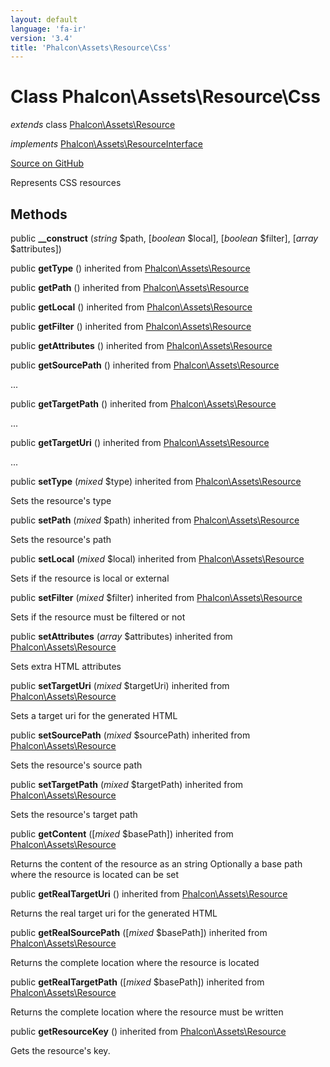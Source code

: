 ```yaml
---
layout: default
language: 'fa-ir'
version: '3.4'
title: 'Phalcon\Assets\Resource\Css'
---
```


# Class **Phalcon\Assets\Resource\Css**

*extends* class [Phalcon\Assets\Resource](/3.4/en/api/Phalcon_Assets_Resource)

*implements* [Phalcon\Assets\ResourceInterface](/3.4/en/api/Phalcon_Assets_ResourceInterface)

<a href="https://github.com/phalcon/cphalcon/tree/v3.4.0/phalcon/assets/resource/css.zep" class="btn btn-default btn-sm">Source on GitHub</a>

Represents CSS resources

## Methods

public **__construct** (*string* $path, [*boolean* $local], [*boolean* $filter], [*array* $attributes])

public **getType** () inherited from [Phalcon\Assets\Resource](/3.4/en/api/Phalcon_Assets_Resource)

public **getPath** () inherited from [Phalcon\Assets\Resource](/3.4/en/api/Phalcon_Assets_Resource)

public **getLocal** () inherited from [Phalcon\Assets\Resource](/3.4/en/api/Phalcon_Assets_Resource)

public **getFilter** () inherited from [Phalcon\Assets\Resource](/3.4/en/api/Phalcon_Assets_Resource)

public **getAttributes** () inherited from [Phalcon\Assets\Resource](/3.4/en/api/Phalcon_Assets_Resource)

public **getSourcePath** () inherited from [Phalcon\Assets\Resource](/3.4/en/api/Phalcon_Assets_Resource)

...

public **getTargetPath** () inherited from [Phalcon\Assets\Resource](/3.4/en/api/Phalcon_Assets_Resource)

...

public **getTargetUri** () inherited from [Phalcon\Assets\Resource](/3.4/en/api/Phalcon_Assets_Resource)

...

public **setType** (*mixed* $type) inherited from [Phalcon\Assets\Resource](/3.4/en/api/Phalcon_Assets_Resource)

Sets the resource's type

public **setPath** (*mixed* $path) inherited from [Phalcon\Assets\Resource](/3.4/en/api/Phalcon_Assets_Resource)

Sets the resource's path

public **setLocal** (*mixed* $local) inherited from [Phalcon\Assets\Resource](/3.4/en/api/Phalcon_Assets_Resource)

Sets if the resource is local or external

public **setFilter** (*mixed* $filter) inherited from [Phalcon\Assets\Resource](/3.4/en/api/Phalcon_Assets_Resource)

Sets if the resource must be filtered or not

public **setAttributes** (*array* $attributes) inherited from [Phalcon\Assets\Resource](/3.4/en/api/Phalcon_Assets_Resource)

Sets extra HTML attributes

public **setTargetUri** (*mixed* $targetUri) inherited from [Phalcon\Assets\Resource](/3.4/en/api/Phalcon_Assets_Resource)

Sets a target uri for the generated HTML

public **setSourcePath** (*mixed* $sourcePath) inherited from [Phalcon\Assets\Resource](/3.4/en/api/Phalcon_Assets_Resource)

Sets the resource's source path

public **setTargetPath** (*mixed* $targetPath) inherited from [Phalcon\Assets\Resource](/3.4/en/api/Phalcon_Assets_Resource)

Sets the resource's target path

public **getContent** ([*mixed* $basePath]) inherited from [Phalcon\Assets\Resource](/3.4/en/api/Phalcon_Assets_Resource)

Returns the content of the resource as an string Optionally a base path where the resource is located can be set

public **getRealTargetUri** () inherited from [Phalcon\Assets\Resource](/3.4/en/api/Phalcon_Assets_Resource)

Returns the real target uri for the generated HTML

public **getRealSourcePath** ([*mixed* $basePath]) inherited from [Phalcon\Assets\Resource](/3.4/en/api/Phalcon_Assets_Resource)

Returns the complete location where the resource is located

public **getRealTargetPath** ([*mixed* $basePath]) inherited from [Phalcon\Assets\Resource](/3.4/en/api/Phalcon_Assets_Resource)

Returns the complete location where the resource must be written

public **getResourceKey** () inherited from [Phalcon\Assets\Resource](/3.4/en/api/Phalcon_Assets_Resource)

Gets the resource's key.